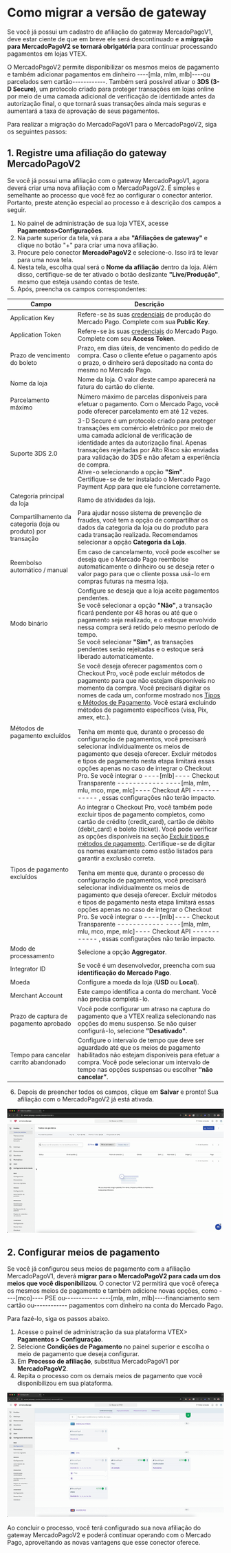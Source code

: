 # Como migrar a versão de gateway

Se você já possui um cadastro de afiliação do gateway MercadoPagoV1, deve estar ciente de que em breve ele será descontinuado e **a migração para MercadoPagoV2 se tornará obrigatória** para continuar processando pagamentos em lojas VTEX.


O MercadoPagoV2 permite disponibilizar os mesmos meios de pagamento e também adicionar pagamentos em dinheiro ----[mla, mlm, mlb]----ou parcelados sem cartão------------. Também será possível ativar o **3DS (3-D Secure)**, um protocolo criado para proteger transações em lojas online por meio de uma camada adicional de verificação de identidade antes da autorização final, o que tornará suas transações ainda mais seguras e aumentará a taxa de aprovação de seus pagamentos.

Para realizar a migração do MercadoPagoV1 para o MercadoPagoV2, siga os seguintes passos:

## 1. Registre uma afiliação do gateway MercadoPagoV2

Se você já possui uma afiliação com o gateway MercadoPagoV1, agora deverá criar uma nova afiliação com o MercadoPagoV2. É simples e semelhante ao processo que você fez ao configurar o conector anterior. Portanto, preste atenção especial ao processo e à descrição dos campos a seguir.

1. No painel de administração de sua loja VTEX, acesse **Pagamentos>Configurações**.
2. Na parte superior da tela, vá para a aba **"Afiliações de gateway"** e clique no botão "+" para criar uma nova afiliação.
3. Procure pelo conector **MercadoPagoV2** e selecione-o. Isso irá te levar para uma nova tela.
4. Nesta tela, escolha qual será o **Nome da afiliação** dentro da loja. Além disso, certifique-se de ter ativado o botão deslizante **"Live/Produção"**, mesmo que esteja usando contas de teste.
5. Após, preencha os campos correspondentes:

| Campo | Descrição |
|---|---|
| Application Key  | Refere-se às suas [credenciais](/developers/pt/docs/vtex/additional-content/your-integrations/credentials) de produção do Mercado Pago. Complete com sua **Public Key**. |
| Application Token | Refere-se às suas [credenciais](/developers/pt/docs/vtex/additional-content/your-integrations/credentials) do Mercado Pago. Complete com seu **Access Token**. |
| Prazo de vencimento do boleto  | Prazo, em dias úteis, de vencimento do pedido de compra. Caso o cliente efetue o pagamento após o prazo, o dinheiro será depositado na conta do mesmo no Mercado Pago. |
| Nome da loja  | Nome da loja. O valor deste campo aparecerá na fatura do cartão do cliente. |
| Parcelamento máximo   | Número máximo de parcelas disponíveis para efetuar o pagamento. Com o Mercado Pago, você pode oferecer parcelamento em até 12 vezes. |
| Suporte 3DS 2.0 | 3-D Secure é um protocolo criado para proteger transações em comércio eletrônico por meio de uma camada adicional de verificação de identidade antes da autorização final. Apenas transações rejeitadas por Alto Risco são enviadas para validação do 3DS e não afetam a experiência de compra.<br>Ative-o selecionando a opção **"Sim"**. <br>Certifique-se de ter instalado o Mercado Pago Payment App para que ele funcione corretamente. |
| Categoría principal da loja | Ramo de atividades da loja. |
| Compartilhamento da categoria (loja ou produto) por transação | Para ajudar nosso sistema de prevenção de fraudes, você tem a opção de compartilhar os dados da categoria da loja ou do produto para cada transação realizada. Recomendamos selecionar a opção **Categoria da Loja**. |
| Reembolso automático / manual  | Em caso de cancelamento, você pode escolher se deseja que o Mercado Pago reembolse automaticamente o dinheiro ou se deseja reter o valor pago para que o cliente possa usá-lo em compras futuras na mesma loja. |
| Modo binário | Configure se deseja que a loja aceite pagamentos pendentes. <br>Se você selecionar a opção **"Não"**, a transação ficará pendente por 48 horas ou até que o pagamento seja realizado, e o estoque envolvido nessa compra será retido pelo mesmo período de tempo. <br>Se você selecionar **"Sim"**, as transações pendentes serão rejeitadas e o estoque será liberado automaticamente. |
| Métodos de pagamento excluídos | Se você deseja oferecer pagamentos com o Checkout Pro, você pode excluir métodos de pagamento para que não estejam disponíveis no momento da compra. Você precisará digitar os nomes de cada um, conforme mostrado nos [Tipos e Métodos de Pagamento](/developers/pt/docs/vtex/payment-configuration/exclude-payment-types-methods). Você estará excluindo métodos de pagamento específicos (visa, Pix, amex, etc.).<br><br>Tenha em mente que, durante o processo de configuração de pagamentos, você precisará selecionar individualmente os meios de pagamento que deseja oferecer. Excluir métodos e tipos de pagamento nesta etapa limitará essas opções apenas no caso de integrar o Checkout Pro. Se você integrar o  ----[mlb]---- Checkout Transparente ------------ ----[mla, mlm, mlu, mco, mpe, mlc]---- Checkout API ------------ , essas configurações não terão impacto.  |
| Tipos de pagamento excluídos | Ao integrar o Checkout Pro, você também pode excluir tipos de pagamento completos, como cartão de crédito (credit_card), cartão de débito (debit_card) e boleto (ticket). Você pode verificar as opções disponíveis na seção [Excluir tipos e métodos de pagamento](/developers/pt/docs/vtex/payments-configuration/exclude-payment-types-methods). Certifique-se de digitar os nomes exatamente como estão listados para garantir a exclusão correta.<br><br>Tenha em mente que, durante o processo de configuração de pagamentos, você precisará selecionar individualmente os meios de pagamento que deseja oferecer. Excluir métodos e tipos de pagamento nesta etapa limitará essas opções apenas no caso de integrar o Checkout Pro. Se você integrar o  ----[mlb]---- Checkout Transparente ------------ ----[mla, mlm, mlu, mco, mpe, mlc]---- Checkout API ------------ , essas configurações não terão impacto.  |
| Modo de processamento | Selecione a opção **Aggregator**. |
| Integrator ID | Se você é um desenvolvedor, preencha com sua **identificação do Mercado Pago**. |
| Moeda | Configure a moeda da loja (**USD** ou **Local**).  |
| Merchant Account | Este campo identifica a conta do merchant. Você não precisa completá-lo. |
| Prazo de captura de pagamento aprobado | Você pode configurar um atraso na captura do pagamento que a VTEX realiza selecionando nas opções do menu suspenso. Se não quiser configurá-lo, selecione **"Desativado"**. |
| Tempo para cancelar carrito abandonado | Configure o intervalo de tempo que deve ser aguardado até que os meios de pagamento habilitados não estejam disponíveis para efetuar a compra. Você pode selecionar um intervalo de tempo nas opções suspensas ou escolher **“não cancelar”**. |

6. Depois de preencher todos os campos, clique em **Salvar** e pronto! Sua afiliação com o MercadoPagoV2 já está ativada.

![Configure MercadoPagoV2](/images/vtex/vtex-new-admin-gateway-es.gif) 

## 2. Configurar meios de pagamento

Se você já configurou seus meios de pagamento com a afiliação MercadoPagoV1, deverá **migrar para o MercadoPagoV2 para cada um dos meios que você disponibilizou**. O conector V2 permitirá que você ofereça os mesmos meios de pagamento e também adicione novas opções, como ----[mco]---- PSE ou------------ ----[mla, mlm, mlb]----financiamento sem cartão ou------------ pagamentos com dinheiro na conta do Mercado Pago.

Para fazé-lo, siga os passos abaixo.

1. Acesse o painel de administração da sua plataforma VTEX> **Pagamentos > Configuração**. 
2. Selecione **Condições de Pagamento** no painel superior e escolha o meio de pagamento que deseja configurar. 
3. Em **Processo de afiliação**, substitua MercadoPagoV1 por **MercadoPagoV2**. 
4. Repita o processo com os demais meios de pagamento que você disponibilizou em sua plataforma.

![Configure v2 in payment methods](/images/vtex/migration-payment-conditions.gif) 

Ao concluir o processo, você terá configurado sua nova afiliação do gateway MercadoPagoV2 e poderá continuar operando com o Mercado Pago, aproveitando as novas vantagens que esse conector oferece.
